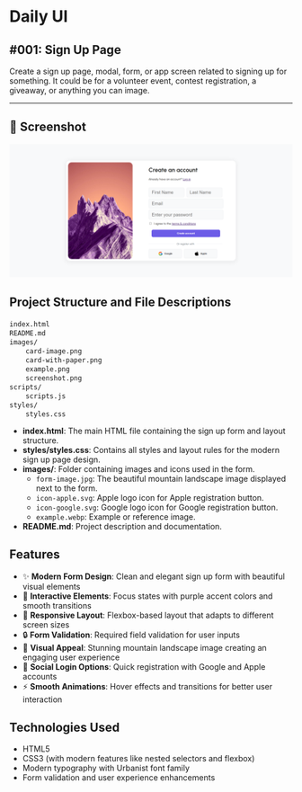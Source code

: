 # Daily UI

## #001: Sign Up Page

Create a sign up page, modal, form, or app screen related to signing up for something. It could be for a volunteer event, contest registration, a giveaway, or anything you can image.

---
## 📸 Screenshot

![Sign Up Page Preview](./images/screenshot.png)

## Project Structure and File Descriptions

```
index.html
README.md
images/
    card-image.png
    card-with-paper.png
    example.png
    screenshot.png
scripts/
    scripts.js
styles/
    styles.css
```

- **index.html**: The main HTML file containing the sign up form and layout structure.
- **styles/styles.css**: Contains all styles and layout rules for the modern sign up page design.
- **images/**: Folder containing images and icons used in the form.
  - `form-image.jpg`: The beautiful mountain landscape image displayed next to the form.
  - `icon-apple.svg`: Apple logo icon for Apple registration button.
  - `icon-google.svg`: Google logo icon for Google registration button.
  - `example.webp`: Example or reference image.
- **README.md**: Project description and documentation.

## Features

- ✨ **Modern Form Design**: Clean and elegant sign up form with beautiful visual elements
- 🎨 **Interactive Elements**: Focus states with purple accent colors and smooth transitions
- 📱 **Responsive Layout**: Flexbox-based layout that adapts to different screen sizes
- 🔒 **Form Validation**: Required field validation for user inputs
- 🌄 **Visual Appeal**: Stunning mountain landscape image creating an engaging user experience
- 🔘 **Social Login Options**: Quick registration with Google and Apple accounts
- ⚡ **Smooth Animations**: Hover effects and transitions for better user interaction

## Technologies Used

- HTML5
- CSS3 (with modern features like nested selectors and flexbox)
- Modern typography with Urbanist font family
- Form validation and user experience enhancements
